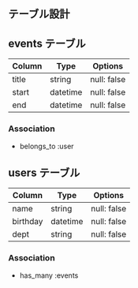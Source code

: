 ## テーブル設計

## events テーブル

| Column             | Type     | Options     |
| ------------------ | ------   | ----------- |
| title              | string   | null: false |
| start              | datetime | null: false |
| end                | datetime | null: false |

### Association

- belongs_to :user

## users テーブル

| Column   | Type     | Options     |
| ------   | ------   | ----------- |
| name     | string   | null: false |
| birthday | datetime | null: false |
| dept     | string   | null: false |

### Association

- has_many :events